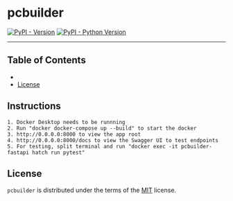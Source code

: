 # pcbuilder

[![PyPI - Version](https://img.shields.io/pypi/v/pcbuilder.svg)](https://pypi.org/project/pcbuilder)
[![PyPI - Python Version](https://img.shields.io/pypi/pyversions/pcbuilder.svg)](https://pypi.org/project/pcbuilder)

-----

## Table of Contents

- [](#Instructions)
- [License](#license)


## Instructions

```
1. Docker Desktop needs to be runnning
2. Run "docker docker-compose up --build" to start the docker
3. http://0.0.0.0:8000 to view the app root 
4. http://0.0.0.0:8000/docs to view the Swagger UI to test endpoints
5. For testing, split terminal and run "docker exec -it pcbuilder-fastapi hatch run pytest"
```

## License

`pcbuilder` is distributed under the terms of the [MIT](https://spdx.org/licenses/MIT.html) license.

